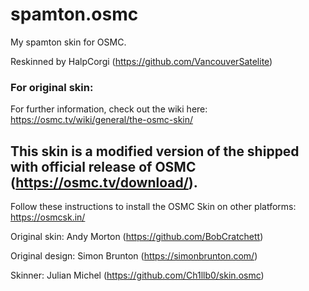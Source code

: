 # spamton.osmc

My spamton skin for OSMC.

Reskinned by HalpCorgi (https://github.com/VancouverSatelite)



### For original skin:


For further information, check out the wiki here: https://osmc.tv/wiki/general/the-osmc-skin/

## This skin is a modified version of the shipped with official release of OSMC (https://osmc.tv/download/).

Follow these instructions to install the OSMC Skin on other platforms: https://osmcsk.in/

Original skin: Andy Morton (https://github.com/BobCratchett)

Original design: Simon Brunton (https://simonbrunton.com/)

Skinner: Julian Michel (https://github.com/Ch1llb0/skin.osmc)
